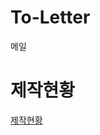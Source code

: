 # To-Letter
메일

# 제작현황
[제작현황](https://github.com/To-Letter/To-Letter-back/wiki/%EC%A0%9C%EC%9E%91-%ED%98%84%ED%99%A9)
